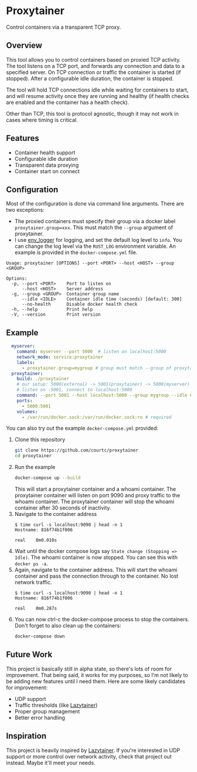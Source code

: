 # Proxytainer

Control containers via a transparent TCP proxy.

## Overview

This tool allows you to control containers based on proxied TCP activity. The tool listens on a TCP port, and forwards any connection and data to a specified server. On TCP connection or traffic the container is started (if stopped). After a configurable idle duration, the container is stopped.

The tool will hold TCP connections idle while waiting for containers to start, and will resume activity once they are running and healthy (if health checks are enabled and the container has a health check).

Other than TCP, this tool is protocol agnostic, though it may not work in cases where timing is critical.

## Features

- Container health support
- Configurable idle duration
- Transparent data proxying
- Container start on connect

## Configuration

Most of the configuration is done via command line arguments. There are two exceptions:
 - The proxied containers must specify their group via a docker label `proxytainer.group=xxx`. This must match the `--group` argument of proxytainer.
 - I use [env_logger](https://github.com/rust-cli/env_logger) for logging, and set the default log level to `info`. You can change the log level via the `RUST_LOG` environment variable. An example is provided in the `docker-compose.yml` file.

```
Usage: proxytainer [OPTIONS] --port <PORT> --host <HOST> --group <GROUP>

Options:
  -p, --port <PORT>    Port to listen on
      --host <HOST>    Server address
  -g, --group <GROUP>  Container group name
      --idle <IDLE>    Container idle time (seconds) [default: 300]
      --no-health      Disable docker health check
  -h, --help           Print help
  -V, --version        Print version
```

## Example

```yaml
  myserver:
    command: myserver --port 5000  # listen on localhost:5000
    network_mode: service:proxytainer
    labels:
      - proxytainer.group=mygroup # group must match --group of proxytainer
  proxytainer:
    build: ./proxytainer
    # our setup: 5000(external) -> 5001(proxytainer) -> 5000(myserver)
    # listen on :5001, connect to localhost:5000
    command: --port 5001 --host localhost:5000 --group mygroup --idle 600
    ports:
      - 5000:5001
    volumes:
      - /var/run/docker.sock:/var/run/docker.sock:ro # required
```

You can also try out the example `docker-compose.yml` provided:
1. Clone this repository
    ```sh
    git clone https://github.com/courtc/proxytainer
    cd proxytainer
    ```
2. Run the example
    ```sh
    docker-compose up --build
    ```
    This will start a proxytainer container and a whoami container. The proxytainer container will listen on port 9090 and proxy traffic to the whoami container. The proxytainer container will stop the whoami container after 30 seconds of inactivity.
3. Navigate to the container address
    ```
    $ time curl -s localhost:9090 | head -n 1
    Hostname: 816f74b1f006

    real    0m0.010s
    ```
4. Wait until the docker compose logs say `State change (Stopping => Idle)`. The whoami container is now stopped. You can see this with `docker ps -a`.
5. Again, navigate to the container address. This will start the whoami container and pass the connection through to the container. No lost network traffic.
    ```
    $ time curl -s localhost:9090 | head -n 1
    Hostname: 816f74b1f006

    real    0m0.287s
    ```
6. You can now ctrl-c the docker-compose process to stop the containers. Don't forget to also clean up the containers:
    ```sh
    docker-compose down
    ```

## Future Work

This project is basically still in alpha state, so there's lots of room for improvement. That being said, it works for my purposes, so I'm not likely to be adding new features until I need them. Here are some likely candidates for improvement:
- UDP support
- Traffic thresholds (like [Lazytainer](https://github.com/vmorganp/Lazytainer))
- Proper group management
- Better error handling

## Inspiration

This project is heavily inspired by [Lazytainer](https://github.com/vmorganp/Lazytainer). If you're interested in UDP support or more control over network activity, check that project out instead. Maybe it'll meet your needs.
